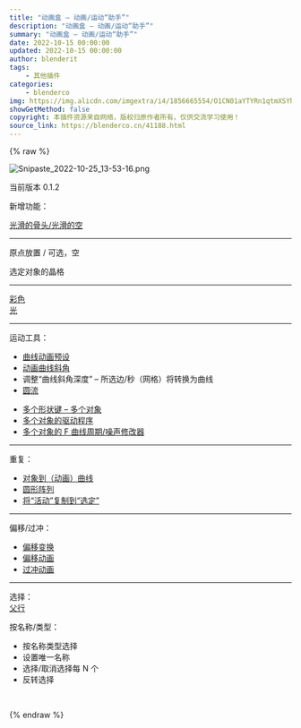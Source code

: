 ```yaml
---
title: "动画盒 – 动画/运动“助手”"
description: "动画盒 – 动画/运动“助手”"
summary: "动画盒 – 动画/运动“助手”"
date: 2022-10-15 00:00:00
updated: 2022-10-15 00:00:00
author: blenderit
tags: 
    - 其他插件
categories:
    - blenderco
img: https://img.alicdn.com/imgextra/i4/1856665554/O1CN01aYTYRn1qtmXSYhExN_!!1856665554.png
showGetMethod: false
copyright: 本插件资源来自网络，版权归原作者所有，仅供交流学习使用！
source_link: https://blenderco.cn/41188.html
---
```


{% raw %}
<p><img src="https://img.alicdn.com/imgextra/i4/1856665554/O1CN01aYTYRn1qtmXSYhExN_!!1856665554.png" alt="Snipaste_2022-10-25_13-53-16.png"></p><p>当前版本 0.1.2</p><p>新增功能：</p><p><a href="https://youtu.be/sYCA4YHUeOY" target="_blank" rel="noopener noreferrer nofollow">光滑的骨头/光滑的空</a></p><hr><p>原点放置 / 可选，空</p><p>选定对象的晶格</p><hr><p><a href="https://youtu.be/RrpvElbt3fc" target="_blank" rel="noopener noreferrer nofollow">彩色</a><br>
<a href="https://youtu.be/2KX7fr6gBOk?t=101" target="_blank" rel="noopener noreferrer nofollow">光</a></p><hr><p>运动工具：</p><ul>
<li><a href="https://youtu.be/2KX7fr6gBOk?t=355" target="_blank" rel="noopener noreferrer nofollow">曲线动画预设</a></li>
<li><a href="https://youtu.be/2KX7fr6gBOk?t=583" target="_blank" rel="noopener noreferrer nofollow">动画曲线斜角</a></li>
<li>调整“曲线斜角深度” – 所选边/秒（网格）将转换为曲线</li>
<li><a href="https://youtu.be/SLli7lVDEjA" target="_blank" rel="noopener noreferrer nofollow">圆流</a></li>
</ul><ul>
<li><a href="https://youtu.be/j0EiM91c1gc" target="_blank" rel="noopener noreferrer nofollow">多个形状键 – 多个对象</a></li>
<li><a href="https://youtu.be/xwUoNwfO-us" target="_blank" rel="noopener noreferrer nofollow">多个对象的驱动程序</a></li>
<li><a href="https://youtu.be/Hm8mhNrdL-4" target="_blank" rel="noopener noreferrer nofollow">多个对象的 F 曲线周期/噪声修改器</a></li>
</ul><hr><p>重复：</p><ul>
<li><a href="https://youtu.be/2KX7fr6gBOk?t=405" target="_blank" rel="noopener noreferrer nofollow">对象到（动画）曲线</a></li>
<li><a href="https://youtu.be/2KX7fr6gBOk?t=496" target="_blank" rel="noopener noreferrer nofollow">圆形阵列</a></li>
<li><a href="https://youtu.be/2KX7fr6gBOk?t=611" target="_blank" rel="noopener noreferrer nofollow">将“活动”复制到“选定”</a></li>
</ul><hr><p>偏移/过冲：</p><ul>
<li><a href="https://youtu.be/m1D3-CLT4gw" target="_blank" rel="noopener noreferrer nofollow">偏移变换</a></li>
<li><a href="https://youtu.be/2KX7fr6gBOk?t=180" target="_blank" rel="noopener noreferrer nofollow">偏移动画</a></li>
<li><a href="https://youtu.be/7iyXLzqWYuo" target="_blank" rel="noopener noreferrer nofollow">过冲动画</a></li>
</ul><hr><p>选择：<br>
<a href="https://youtu.be/2KX7fr6gBOk?t=757" target="_blank" rel="noopener noreferrer nofollow">父行</a></p><p>按名称/类型：</p><ul>
<li>按名称类型选择</li>
<li>设置唯一名称</li>
<li>选择/取消选择每 N 个</li>
<li>反转选择</li>
</ul><p> </p>
<div style="display: none">blenderco</div>
{% endraw %}